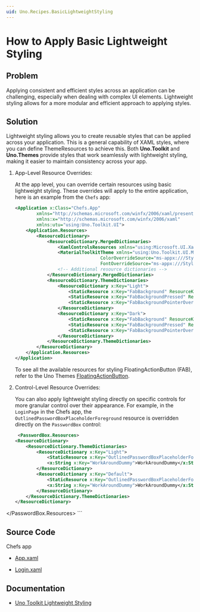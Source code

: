```yaml
---
uid: Uno.Recipes.BasicLightweightStyling
---
```


# How to Apply Basic Lightweight Styling

## Problem

Applying consistent and efficient styles across an application can be challenging, especially when dealing with complex UI elements. Lightweight styling allows for a more modular and efficient approach to applying styles.

## Solution

Lightweight styling allows you to create reusable styles that can be applied across your application. This is a general capability of XAML styles, where you can define ThemeResources to achieve this. Both **Uno.Toolkit** and **Uno.Themes** provide styles that work seamlessly with lightweight styling, making it easier to maintain consistency across your app.

1. App-Level Resource Overrides:

    At the app level, you can override certain resources using basic lightweight styling. These overrides will apply to the entire application, here is an example from the `Chefs` app:

    ```xml
    <Application x:Class="Chefs.App"
            xmlns="http://schemas.microsoft.com/winfx/2006/xaml/presentation"
            xmlns:x="http://schemas.microsoft.com/winfx/2006/xaml"
            xmlns:utu="using:Uno.Toolkit.UI">
        <Application.Resources>
            <ResourceDictionary>
                <ResourceDictionary.MergedDictionaries>
                    <XamlControlsResources xmlns="using:Microsoft.UI.Xaml.Controls" />
                    <MaterialToolkitTheme xmlns="using:Uno.Toolkit.UI.Material"
                                    ColorOverrideSource="ms-appx:///Styles/ColorPaletteOverride.xaml"
                                    FontOverrideSource="ms-appx:///Styles/MaterialFontsOverride.xaml" />
                    <!-- Additional resource dictionaries -->
                </ResourceDictionary.MergedDictionaries>
                <ResourceDictionary.ThemeDictionaries>
                    <ResourceDictionary x:Key="Light">
                        <StaticResource x:Key="FabBackground" ResourceKey="PrimaryBrush" />
                        <StaticResource x:Key="FabBackgroundPressed" ResourceKey="PrimaryBrush" />
                        <StaticResource x:Key="FabBackgroundPointerOver" ResourceKey="PrimaryBrush" />
                    </ResourceDictionary>
                    <ResourceDictionary x:Key="Dark">
                        <StaticResource x:Key="FabBackground" ResourceKey="PrimaryBrush" />
                        <StaticResource x:Key="FabBackgroundPressed" ResourceKey="PrimaryBrush" />
                        <StaticResource x:Key="FabBackgroundPointerOver" ResourceKey="PrimaryBrush" />
                    </ResourceDictionary>
                </ResourceDictionary.ThemeDictionaries>
            </ResourceDictionary>
        </Application.Resources>
    </Application>
    ```

    To see all the available resources for styling FloatingActionButton (FAB), refer to the Uno Themes [FloatingActionButton]( xref:Uno.Themes.Styles.FloatingActionButton).

2. Control-Level Resource Overrides:

   You can also apply lightweight styling directly on specific controls for more granular control over their appearance. For example, in the `LoginPage` in the Chefs app, the `OutlinedPasswordBoxPlaceholderForeground` resource is overridden directly on the `PasswordBox` control:

    ```xml
     <PasswordBox.Resources> 
 	<ResourceDictionary> 
 		<ResourceDictionary.ThemeDictionaries> 
 			<ResourceDictionary x:Key="Light"> 
 				<StaticResource x:Key="OutlinedPasswordBoxPlaceholderForeground" ResourceKey="OnSurfaceMediumBrush" /> 
 				<x:String x:Key="WorkAroundDummy">WorkAroundDummy</x:String> 
 			</ResourceDictionary> 
 			<ResourceDictionary x:Key="Default"> 
 				<StaticResource x:Key="OutlinedPasswordBoxPlaceholderForeground" ResourceKey="OnSurfaceMediumBrush" /> 
 				<x:String x:Key="WorkAroundDummy">WorkAroundDummy</x:String> 
 			</ResourceDictionary> 
 		</ResourceDictionary.ThemeDictionaries> 
 	</ResourceDictionary> 
 </PasswordBox.Resources> 
    ```

## Source Code

Chefs app

- [App.xaml](https://github.com/unoplatform/uno.chefs/blob/023f952fa87a47ee9edb85eeecf351a17a002477/src/Chefs/App.xaml)

- [Login.xaml](https://github.com/unoplatform/uno.chefs/blob/6edfea34e5adc1245f0d0ae1c71c1b0193d15b06/src/Chefs/Views/LoginPage.xaml#L17-L30)

## Documentation

- [Uno Toolkit Lightweight Styling](xref:Uno.Toolkit.LightweightStyling)
